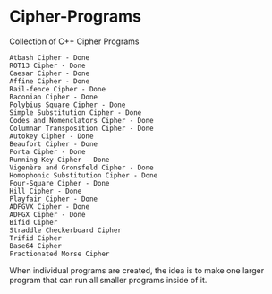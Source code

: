 # Cipher-Programs
Collection of C++ Cipher Programs


    Atbash Cipher - Done
    ROT13 Cipher - Done
    Caesar Cipher - Done
    Affine Cipher - Done
    Rail-fence Cipher - Done
    Baconian Cipher - Done
    Polybius Square Cipher - Done
    Simple Substitution Cipher - Done
    Codes and Nomenclators Cipher - Done
    Columnar Transposition Cipher - Done
    Autokey Cipher - Done
    Beaufort Cipher - Done
    Porta Cipher - Done
    Running Key Cipher - Done
    Vigenère and Gronsfeld Cipher - Done
    Homophonic Substitution Cipher - Done
    Four-Square Cipher - Done
    Hill Cipher - Done
    Playfair Cipher - Done
    ADFGVX Cipher - Done
    ADFGX Cipher - Done
    Bifid Cipher
    Straddle Checkerboard Cipher
    Trifid Cipher
    Base64 Cipher
    Fractionated Morse Cipher

When individual programs are created, the idea is to make one larger program that can run all smaller programs inside of it.

